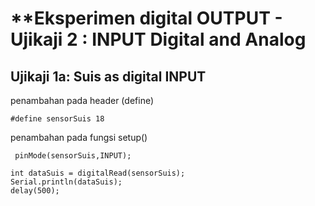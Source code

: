 # **Eksperimen digital OUTPUT - Ujikaji 2 : INPUT Digital and Analog

## Ujikaji 1a: Suis as digital INPUT
penambahan pada header (define)
```
#define sensorSuis 18
```
penambahan pada fungsi setup()
```
 pinMode(sensorSuis,INPUT);
```
```
int dataSuis = digitalRead(sensorSuis);
Serial.println(dataSuis);
delay(500);
```

